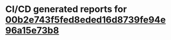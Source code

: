 # CI/CD generated reports for [00b2e743f5fed8eded16d8739fe94e96a15e73b8](https://github.com/hydephp/develop/commit/00b2e743f5fed8eded16d8739fe94e96a15e73b8)
